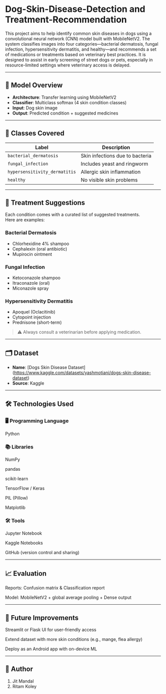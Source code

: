 # Dog-Skin-Disease-Detection and Treatment-Recommendation

This project aims to help identify common skin diseases in dogs using a convolutional neural network (CNN) model built with MobileNetV2. The system classifies images into four categories—bacterial dermatosis, fungal infection, hypersensitivity dermatitis, and healthy—and recommends a set of medications or treatments based on veterinary best practices. It is designed to assist in early screening of street dogs or pets, especially in resource-limited settings where veterinary access is delayed.

---

## 🧠 Model Overview

- **Architecture**: Transfer learning using MobileNetV2
- **Classifier**: Multiclass softmax (4 skin condition classes)
- **Input**: Dog skin image
- **Output**: Predicted condition + suggested medicines

---

## 🐶 Classes Covered

| Label                         | Description                            |
|-------------------------------|----------------------------------------|
| `bacterial_dermatosis`        | Skin infections due to bacteria        |
| `fungal_infection`            | Includes yeast and ringworm            |
| `hypersensitivity_dermatitis` | Allergic skin inflammation             |
| `healthy`                     | No visible skin problems               |

---

## 💊 Treatment Suggestions

Each condition comes with a curated list of suggested treatments.  
Here are examples:

### Bacterial Dermatosis
- Chlorhexidine 4% shampoo
- Cephalexin (oral antibiotic)
- Mupirocin ointment

### Fungal Infection
- Ketoconazole shampoo
- Itraconazole (oral)
- Miconazole spray

### Hypersensitivity Dermatitis
- Apoquel (Oclacitinib)
- Cytopoint injection
- Prednisone (short-term)

> ⚠️ Always consult a veterinarian before applying medication.

---
## 🗂 Dataset

- **Name**: [Dogs Skin Disease Dataset] (https://www.kaggle.com/datasets/yashmotiani/dogs-skin-disease-dataset)
- **Source**: Kaggle

---
## 🛠️ Technologies Used

### 🖥️ Programming Language

Python

### 📚 Libraries

NumPy

pandas

scikit-learn

TensorFlow / Keras

PIL (Pillow)

Matplotlib

### 🛠️ Tools

Jupyter Notebook

Kaggle Notebooks

GitHub (version control and sharing)

---

## 📈 Evaluation

Reports: Confusion matrix & Classification report

Model: MobileNetV2 + global average pooling + Dense output

---

## 📌 Future Improvements

Streamlit or Flask UI for user-friendly access

Extend dataset with more skin conditions (e.g., mange, flea allergy)

Deploy as an Android app with on-device ML

---

## 👤 Author

1. Jit Mandal
2. Ritam Koley

